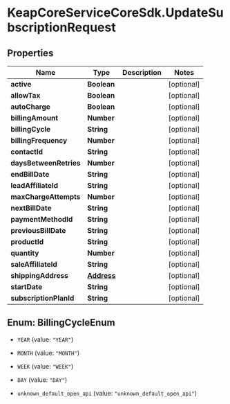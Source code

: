 # KeapCoreServiceCoreSdk.UpdateSubscriptionRequest

## Properties

Name | Type | Description | Notes
------------ | ------------- | ------------- | -------------
**active** | **Boolean** |  | [optional] 
**allowTax** | **Boolean** |  | [optional] 
**autoCharge** | **Boolean** |  | [optional] 
**billingAmount** | **Number** |  | [optional] 
**billingCycle** | **String** |  | [optional] 
**billingFrequency** | **Number** |  | [optional] 
**contactId** | **String** |  | [optional] 
**daysBetweenRetries** | **Number** |  | [optional] 
**endBillDate** | **String** |  | [optional] 
**leadAffiliateId** | **String** |  | [optional] 
**maxChargeAttempts** | **Number** |  | [optional] 
**nextBillDate** | **String** |  | [optional] 
**paymentMethodId** | **String** |  | [optional] 
**previousBillDate** | **String** |  | [optional] 
**productId** | **String** |  | [optional] 
**quantity** | **Number** |  | [optional] 
**saleAffiliateId** | **String** |  | [optional] 
**shippingAddress** | [**Address**](Address.md) |  | [optional] 
**startDate** | **String** |  | [optional] 
**subscriptionPlanId** | **String** |  | [optional] 



## Enum: BillingCycleEnum


* `YEAR` (value: `"YEAR"`)

* `MONTH` (value: `"MONTH"`)

* `WEEK` (value: `"WEEK"`)

* `DAY` (value: `"DAY"`)

* `unknown_default_open_api` (value: `"unknown_default_open_api"`)




